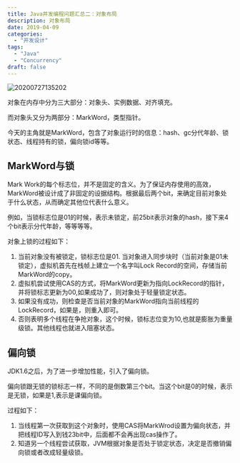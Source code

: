 ```yaml
---
title: Java并发编程问题汇总二：对象布局
description: 对象布局
date: 2019-04-09
categories:
  - "开发设计"
tags:
  - "Java"
  - "Concurrency"
draft: false
---
```

![20200727135202](https://raw.githubusercontent.com/hujianxin/pico/master/img/20200727135202.png)
<!--more-->

对象在内存中分为三大部分：对象头、实例数据、对齐填充。

而对象头又分为两部分：MarkWord，类型指针。

今天的主角就是MarkWord，包含了对象运行时的信息：hash、gc分代年龄、锁状态、线程持有的锁，偏向锁id等等。

## MarkWord与锁
Mark Work的每个标志位，并不是固定的含义。为了保证内存使用的高效，MarkWord被设计成了非固定的设据结构。根据最后两个bit，来确定目前对象处于什么状态，从而确定其他位代表什么意义。

例如，当锁标志位是01的时候，表示未锁定，前25bit表示对象的hash，接下来4个bit表示分代年龄，等等等等。

对象上锁的过程如下：
1. 当前对象没有被锁定，锁标志位是01. 当对象进入同步块时（当前对象是01未锁定），虚拟机首先在栈帧上建立一个名字叫Lock Record的空间，存储当前MarkWord的copy。
2. 虚拟机尝试使用CAS的方式，将MarkWord更新为指向LockRecord的指针，并将锁标志更新为00,如果成功了，则对象处于轻量锁定状态。
3. 如果没有成功，则检查是否当前对象的MarkWord指向当前线程的LockRecord，如果是，则重入即可。
4. 否则表明多个线程在争抢对象，这个时候，锁标志位变为10,也就是膨胀为重量级锁。其他线程也就进入阻塞状态。

## 偏向锁
JDK1.6之后，为了进一步增加性能，引入了偏向锁。

偏向锁跟无锁的锁标志一样，不同的是倒数第三个bit。当这个bit是0的时候，表示是无锁，如果是1,表示是课偏向锁。

过程如下：
1. 当线程第一次获取到这个对象时，使用CAS将MarkWrod设置为偏向状态，并把线程ID写入到钱23bit中，后面都不会再出现cas操作了。
2. 知道另一个线程尝试获取，JVM根据对象是否处于锁定状态，决定是否撤销偏向锁或者改成轻量级锁。